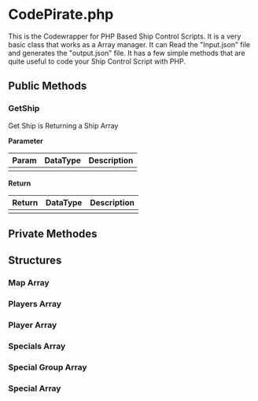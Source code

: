 # CodePirate.php #
This is the Codewrapper for PHP Based Ship Control Scripts. It is a very basic class that works as a Array manager. It can Read the "Input.json" file and generates the "output.json" file. It has a few simple methods that are quite useful to code your Ship Control Script with PHP.

## Public Methods ##
### GetShip ###
Get Ship is Returning a Ship Array

__Parameter__

| Param  | DataType | Description |
|--------|----------|-------------|
|        |          |             |

__Return__

| Return | DataType | Description |
|--------|----------|-------------|
|        |          |             |

## Private Methodes ##

## Structures ##
### Map Array  ###

### Players Array ###
### Player Array ###

### Specials Array ###
### Special Group Array ###
### Special Array ###
